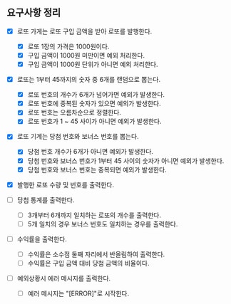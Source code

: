 ## 요구사항 정리

- [x] 로또 가게는 로또 구입 금액을 받아 로또를 발행한다.
    - [x] 로또 1장의 가격은 1000원이다.
    - [x] 구입 금액이 1000원 미만이면 예외 처리한다.
    - [x] 구입 금액이 1000원 단위가 아니면 예외 처리한다.

- [x] 로또는 1부터 45까지의 숫자 중 6개를 랜덤으로 뽑는다.
    - [x] 로또 번호의 개수가 6개가 넘어가면 예외가 발생한다.
    - [x] 로또 번호에 중복된 숫자가 있으면 예외가 발생한다.
    - [x] 로또 번호는 오름차순으로 정렬한다.
    - [x] 로또 번호가 1 ~ 45 사이가 아니면 예외가 발생한다.

- [x] 로또 기계는 당첨 번호와 보너스 번호를 뽑는다.
    - [x] 당첨 번호 개수가 6개가 아니면 예외가 발생한다.
    - [x] 당첨 번호와 보너스 번호가 1부터 45 사이의 숫자가 아니면 예외가 발생한다.
    - [x] 당첨 번호와 보너스 번호는 중복되면 예외가 발생한다.

- [x] 발행한 로또 수량 및 번호를 출력한다.

- [ ] 당첨 통계를 출력한다.
    - [ ] 3개부터 6개까지 일치하는 로또의 개수를 출력한다.
    - [ ] 5개 일치의 경우 보너스 번호도 일치하는 경우를 출력한다.

- [ ] 수익률을 출력한다.
    - [ ] 수익률은 소수점 둘째 자리에서 반올림하여 출력한다.
    - [ ] 수익률은 구입 금액 대비 당첨 금액의 비율이다.

- [ ] 예외상황시 에러 메시지를 출력한다.
    - [ ] 예러 메시지는 "[ERROR]"로 시작한다.